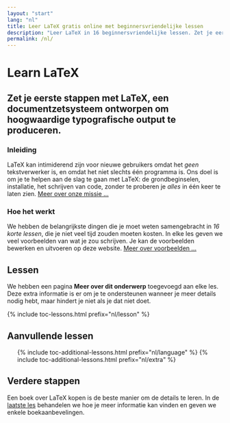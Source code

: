 ```yaml
---
layout: "start"
lang: "nl"
title: Leer LaTeX gratis online met beginnersvriendelijke lessen
description: "Leer LaTeX in 16 beginnersvriendelijke lessen. Zet je eerste stappen met LaTeX, een documentzetsysteem ontworpen om hoogwaardige typografische output te produceren."
permalink: /nl/
---
```


# Learn LaTeX

<h2 class="heading__introduction">Zet je eerste stappen met LaTeX, een documentzetsysteem ontworpen om hoogwaardige typografische output te produceren.</h2>

<div
  class="text-columns">
  <section>
    <h3 class="text-columns__heading">Inleiding</h3>
    <p>LaTeX kan intimiderend zijn voor nieuwe gebruikers omdat het <em>geen</em> tekstverwerker is, en omdat het niet slechts één programma is. 
    Ons doel is om je te helpen aan de slag te gaan met LaTeX: de grondbeginselen, installatie, het schrijven van code, zonder 
    te proberen je <em>alles</em> in één keer te laten zien. <a href="./mission">Meer over onze missie &hellip;</a></p>
  </section>
  <section>
    <h3 class="text-columns__heading">Hoe het werkt</h3>
      <p>We hebben de belangrijkste dingen die je moet weten samengebracht in <em>16 korte lessen</em>, die je niet veel tijd zouden moeten kosten. In elke les geven we veel voorbeelden van wat je zou schrijven. Je kan de voorbeelden bewerken en uitvoeren op deze website. <a href="./help#examples">Meer over voorbeelden &hellip;</a></p>
  </section>
</div>

<h2 class="heading__toc" id="toc">Lessen</h2>

<p class="paragraph__toc">We hebben een pagina <b>Meer over dit onderwerp</b> toegevoegd aan elke les. Deze extra informatie is er om je te ondersteunen wanneer je meer details nodig hebt, maar hindert je niet als je dat niet doet.</p>

{% include toc-lessons.html prefix="nl/lesson" %}

<h2 class="heading__toc">Aanvullende lessen</h2>
<ul class="lessons-toc">
  {% include toc-additional-lessons.html prefix="nl/language" %}
  {% include toc-additional-lessons.html prefix="nl/extra" %}
</ul>

## Verdere stappen

Een boek over LaTeX kopen is de beste manier om de details te leren. 
In de [laatste les](./lesson-16) behandelen we hoe je meer informatie kan vinden en geven we enkele boekaanbevelingen.

